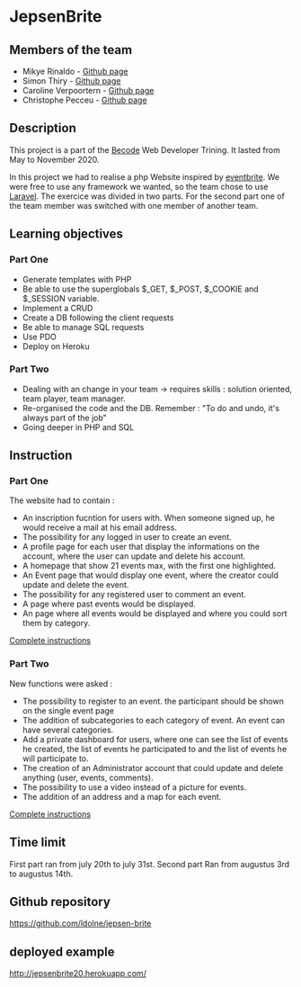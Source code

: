 # JepsenBrite


## Members of the team

* Mikye Rinaldo - [Github page](https://github.com/MikyeRinaldo)
* Simon Thiry - [Github page](https://github.com/ThiryS)
* Caroline Verpoortern - [Github page](https://github.com/CarolineVerpoorten)
* Christophe Pecceu - [Github page](https://github.com/ChrisPecc)



## Description

This project is a part of the [Becode](https://becode.org/) Web Developer Trining. It lasted from May to November 2020. 

In this project we had to realise a php Website inspired by [eventbrite](https://www.eventbrite.com/). We were free to use any framework we wanted, so the team chose to use [Laravel](https://laravel.com/). The exercice was divided in two parts. For the second part one of the team member was switched with one member of another team.


## Learning objectives

### Part One
* Generate templates with PHP
* Be able to use the superglobals $_GET, $_POST, $_COOKIE and $_SESSION variable.
* Implement a CRUD
* Create a DB following the client requests
* Be able to manage SQL requests
* Use PDO
* Deploy on Heroku


### Part Two

* Dealing with an change in your team -> requires skills : solution oriented, team player, team manager.
* Re-organised the code and the DB. Remember : "To do and undo, it's always part of the job"
* Going deeper in PHP and SQL



## Instruction

### Part One
The website had to contain :
* An inscription fucntion for users with. When someone signed up, he would receive a mail at his email address.
* The possibility for any logged in user to create an event.
* A profile page for each user that display the informations on the account, where the user can update and delete his account.
* A homepage that show 21 events max, with the first one highlighted.
* An Event page that would display one event, where the creator could update and delete the event. 
* The possibility for any registered user to comment an event.
* A page where past events would be displayed.
* An page where all events would be displayed and where you could sort them by category.

[Complete instructions](https://github.com/becodeorg/LIE-Jepsen-3.20/tree/master/02-the-hill/04-jepsen-brite)


### Part Two

New functions were asked :
* The possibility to register to an event. the participant should be shown on the single event page
* The addition of subcategories to each category of event. An event can have several categories.
* Add a private dashboard for users, where one can see the list of events he created, the list of events he participated to and the list of events he will participate to. 
* The creation of an Administrator account that could update and delete anything (user, events, comments).
* The possibility to use a video instead of a picture for events.
* The addition of an address and a map for each event.

[Complete instructions](https://github.com/becodeorg/LIE-Jepsen-3.20/tree/master/02-the-hill/05-jepsen-brite-2.0)



## Time limit

First part ran from july 20th to july 31st. Second part Ran from augustus 3rd to augustus 14th.



## Github repository
https://github.com/ldolne/jepsen-brite


## deployed example
http://jepsenbrite20.herokuapp.com/